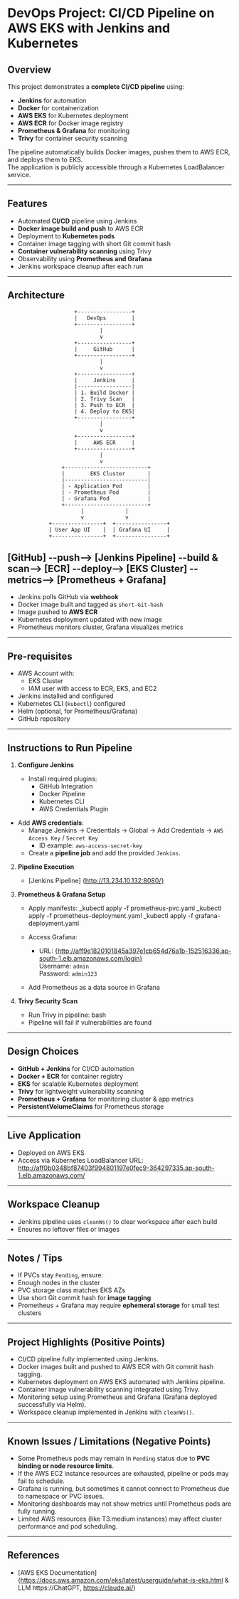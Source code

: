 # DevOps Project: CI/CD Pipeline on AWS EKS with Jenkins and Kubernetes

## Overview

This project demonstrates a **complete CI/CD pipeline** using:

- **Jenkins** for automation
- **Docker** for containerization
- **AWS EKS** for Kubernetes deployment
- **AWS ECR** for Docker image registry
- **Prometheus & Grafana** for monitoring
- **Trivy** for container security scanning

The pipeline automatically builds Docker images, pushes them to AWS ECR, and deploys them to EKS.  
The application is publicly accessible through a Kubernetes LoadBalancer service.

---

## Features

- Automated **CI/CD** pipeline using Jenkins
- **Docker image build and push** to AWS ECR
- Deployment to **Kubernetes pods**
- Container image tagging with short Git commit hash
- **Container vulnerability scanning** using Trivy
- Observability using **Prometheus and Grafana**
- Jenkins workspace cleanup after each run

---

## Architecture

                         +-----------------+
                         |   DevOps        |
                         +-----------------+
                                 |
                                 v
                         +-----------------+
                         |     GitHub      |
                         +-----------------+
                                 |
                                 v
                         +-----------------+
                         |     Jenkins     |
                         |-----------------|
                         | 1. Build Docker |
                         | 2. Trivy Scan   |
                         | 3. Push to ECR  |
                         | 4. Deploy to EKS|
                         +-----------------+
                                 |
                                 v
                         +-----------------+
                         |     AWS ECR     |
                         +-----------------+
                                 |
                                 v
                     +--------------------------+
                     |        EKS Cluster       |
                     |--------------------------|
                     | - Application Pod        |
                     | - Prometheus Pod         |
                     | - Grafana Pod            |
                     +--------------------------+
                           |             |
                           v             v
                 +----------------+  +----------------+
                 | User App UI    |  | Grafana UI     | 
                 +----------------+  +----------------+

## [GitHub] --push--> [Jenkins Pipeline] --build & scan--> [ECR] --deploy--> [EKS Cluster] --metrics--> [Prometheus + Grafana]


- Jenkins polls GitHub via **webhook**
- Docker image built and tagged as `short-Git-hash`
- Image pushed to **AWS ECR**
- Kubernetes deployment updated with new image
- Prometheus monitors cluster, Grafana visualizes metrics

---

## Pre-requisites

- AWS Account with:
  - EKS Cluster
  - IAM user with access to ECR, EKS, and EC2
- Jenkins installed and configured
- Kubernetes CLI (`kubectl`) configured
- Helm (optional, for Prometheus/Grafana)
- GitHub repository

---

## Instructions to Run Pipeline

1. **Configure Jenkins**

   - Install required plugins:
     - GitHub Integration
     - Docker Pipeline
     - Kubernetes CLI
     - AWS Credentials Plugin
     
- Add **AWS credentials**:
     - Manage Jenkins → Credentials → Global → Add Credentials → `AWS Access Key` / `Secret Key`  
       - ID example: `aws-access-secret-key`
   - Create a **pipeline job** and add the provided `Jenkins`.

2. **Pipeline Execution**

   - [Jenkins Pipeline]  {http://13.234.10.132:8080/}

   

3. **Prometheus & Grafana Setup**

   - Apply manifests:
     _kubectl apply -f prometheus-pvc.yaml
     _kubectl apply -f prometheus-deployment.yaml
     _kubectl apply -f grafana-deployment.yaml

   - Access Grafana:
     - URL: {http://aff9e1820101845a397e1cb654d76a1b-152516336.ap-south-1.elb.amazonaws.com/login}  
       Username: `admin`  
       Password: `admin123`
   - Add Prometheus as a data source in Grafana

4. **Trivy Security Scan**

   - Run Trivy in pipeline:
       bash   
   - Pipeline will fail if vulnerabilities are found

---

## Design Choices

- **GitHub + Jenkins** for CI/CD automation
- **Docker + ECR** for container registry
- **EKS** for scalable Kubernetes deployment
- **Trivy** for lightweight vulnerability scanning
- **Prometheus + Grafana** for monitoring cluster & app metrics
- **PersistentVolumeClaims** for Prometheus storage

---

## Live Application

- Deployed on AWS EKS
- Access via Kubernetes LoadBalancer URL:  http://aff0b0348bf87403f994801197e0fec9-364297335.ap-south-1.elb.amazonaws.com/

---

## Workspace Cleanup

- Jenkins pipeline uses `cleanWs()` to clear workspace after each build
- Ensures no leftover files or images

---

## Notes / Tips

- If PVCs stay `Pending`, ensure:
- Enough nodes in the cluster
- PVC storage class matches EKS AZs
- Use short Git commit hash for **image tagging**
- Prometheus + Grafana may require **ephemeral storage** for small test clusters

---

## Project Highlights (Positive Points)

- CI/CD pipeline fully implemented using Jenkins.
- Docker images built and pushed to AWS ECR with Git commit hash tagging.
- Kubernetes deployment on AWS EKS automated with Jenkins pipeline.
- Container image vulnerability scanning integrated using Trivy.
- Monitoring setup using Prometheus and Grafana (Grafana deployed successfully via Helm).
- Workspace cleanup implemented in Jenkins with `cleanWs()`.

---

## Known Issues / Limitations (Negative Points)

- Some Prometheus pods may remain in `Pending` status due to **PVC binding or node resource limits**.
- If the AWS EC2 instance resources are exhausted, pipeline or pods may fail to schedule.
- Grafana is running, but sometimes it cannot connect to Prometheus due to namespace or PVC issues.
- Monitoring dashboards may not show metrics until Prometheus pods are fully running.
- Limited AWS resources (like T3.medium instances) may affect cluster performance and pod scheduling.

---

## References

- [AWS EKS Documentation](https://docs.aws.amazon.com/eks/latest/userguide/what-is-eks.html & LLM https://ChatGPT, https://claude.ai/)





